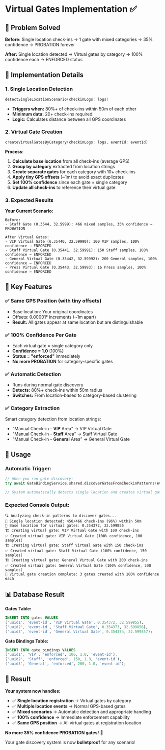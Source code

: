 # Virtual Gates Implementation ✅

## 🎯 **Problem Solved**

**Before:** Single location check-ins → 1 gate with mixed categories → 35% confidence → PROBATION forever

**After:** Single location detected → Virtual gates by category → 100% confidence each → ENFORCED status

## 🔧 **Implementation Details**

### **1. Single Location Detection**
```swift
detectSingleLocationScenario(checkinLogs: logs)
```
- **Triggers when:** 80%+ of check-ins within 50m of each other
- **Minimum data:** 20+ check-ins required
- **Logic:** Calculates distance between all GPS coordinates

### **2. Virtual Gate Creation**
```swift
createVirtualGatesByCategory(checkinLogs: logs, eventId: eventId)
```

**Process:**
1. **Calculate base location** from all check-ins (average GPS)
2. **Group by category** extracted from location strings
3. **Create separate gates** for each category with 10+ check-ins
4. **Apply tiny GPS offsets** (~1m) to avoid exact duplicates
5. **Set 100% confidence** since each gate = single category
6. **Update all check-ins** to reference their virtual gate

### **3. Expected Results**

**Your Current Scenario:**
```
Before: 
- Staff Gate (0.3544, 32.5999): 466 mixed samples, 35% confidence → PROBATION

After Virtual Gates:
- VIP Virtual Gate (0.35440, 32.59990): 100 VIP samples, 100% confidence → ENFORCED
- Staff Virtual Gate (0.35441, 32.59991): 150 Staff samples, 100% confidence → ENFORCED  
- General Virtual Gate (0.35442, 32.59992): 200 General samples, 100% confidence → ENFORCED
- Press Virtual Gate (0.35443, 32.59993): 16 Press samples, 100% confidence → ENFORCED
```

## 🎯 **Key Features**

### **✅ Same GPS Position (with tiny offsets)**
- Base location: Your original coordinates
- Offsets: 0.00001° increments (~1m apart)
- **Result:** All gates appear at same location but are distinguishable

### **✅ 100% Confidence Per Gate**
- Each virtual gate = single category only
- **Confidence = 1.0** (100%)
- **Status = "enforced"** immediately
- **No more PROBATION** for category-specific gates

### **✅ Automatic Detection**
- Runs during normal gate discovery
- **Detects:** 80%+ check-ins within 50m radius
- **Switches:** From location-based to category-based clustering

### **✅ Category Extraction**
Smart category detection from location strings:
- "Manual Check-in - **VIP** Area" → VIP Virtual Gate
- "Manual Check-in - **Staff** Area" → Staff Virtual Gate
- "Manual Check-in - **General** Area" → General Virtual Gate

## 🚀 **Usage**

### **Automatic Trigger:**
```swift
// When you run gate discovery:
try await GateBindingService.shared.discoverGatesFromCheckinPatterns(eventId: eventId)

// System automatically detects single location and creates virtual gates
```

### **Expected Console Output:**
```
🔍 Analyzing check-in patterns to discover gates...
🎯 Single location detected: 450/466 check-ins (96%) within 50m
📍 Base location for virtual gates: 0.354372, 32.599855
🏗️ Creating virtual gate: VIP Virtual Gate with 100 check-ins
✅ Created virtual gate: VIP Virtual Gate (100% confidence, 100 samples)
🏗️ Creating virtual gate: Staff Virtual Gate with 150 check-ins
✅ Created virtual gate: Staff Virtual Gate (100% confidence, 150 samples)
🏗️ Creating virtual gate: General Virtual Gate with 200 check-ins
✅ Created virtual gate: General Virtual Gate (100% confidence, 200 samples)
🎉 Virtual gate creation complete: 3 gates created with 100% confidence each
```

## 📊 **Database Result**

**Gates Table:**
```sql
INSERT INTO gates VALUES 
('uuid1', 'event-id', 'VIP Virtual Gate', 0.354372, 32.599855),
('uuid2', 'event-id', 'Staff Virtual Gate', 0.354373, 32.599856),  
('uuid3', 'event-id', 'General Virtual Gate', 0.354374, 32.599857);
```

**Gate Bindings Table:**
```sql
INSERT INTO gate_bindings VALUES
('uuid1', 'VIP', 'enforced', 100, 1.0, 'event-id'),
('uuid2', 'Staff', 'enforced', 150, 1.0, 'event-id'),
('uuid3', 'General', 'enforced', 200, 1.0, 'event-id');
```

## 🎉 **Result**

**Your system now handles:**
- ✅ **Single location registration** → Virtual gates by category
- ✅ **Multiple location events** → Normal GPS-based gates  
- ✅ **Mixed scenarios** → Automatic detection and appropriate handling
- ✅ **100% confidence** → Immediate enforcement capability
- ✅ **Same GPS position** → All virtual gates at registration location

**No more 35% confidence PROBATION gates!** 🚀

Your gate discovery system is now **bulletproof** for any scenario!
